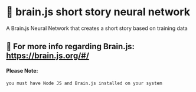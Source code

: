 # :brain: brain.js short story neural network
A Brain.js Neural Network that creates a short story based on training data



## :signal_strength: For more info regarding Brain.js: https://brain.js.org/#/

    
#### Please Note: 
    you must have Node JS and Brain.js installed on your system
    



